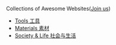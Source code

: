 Collections  of Awesome Websites([Join us](https://github.com/dudebing99/AwesomeWebsite))

- [Tools 工具](https://dudebing99.github.io/AwesomeWebsite/tools.html)
- [Materials 素材](https://dudebing99.github.io/AwesomeWebsite/materials.html)
- [Society & Life 社会与生活](https://dudebing99.github.io/AwesomeWebsite/society%20%26%20life.html)


